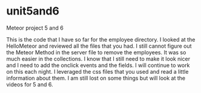 # unit5and6
Meteor project 5 and 6

This is the code that I have so far for the employee directory.  I looked at the HelloMeteor and reviewed all the files
that you had.  I still cannot figure out the Meteor Method in the server file to remove the employees.  It was so much 
easier in the collections.  I know that I still need to make it look nicer and I need to add the onclick events and the fields. 
I will continue to work on this each night.  I leveraged the css files that you used and read a little information about
them.  I am still lost on some things but will look at the videos for 5 and 6. 
